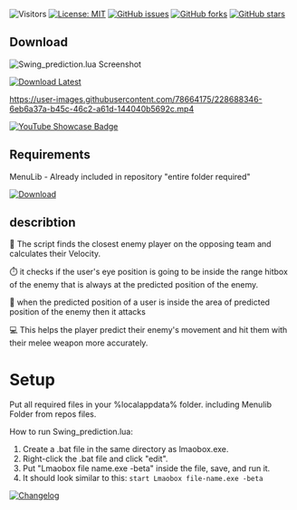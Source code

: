 ![Visitors](https://api.visitorbadge.io/api/visitors?path=https%3A%2F%2Fgithub.com%2Ftitaniummachine1%2FSwing_prediction.lua&label=Visitors&countColor=%23263759&style=plastic)
[![License: MIT](https://img.shields.io/badge/License-MIT-yellow.svg)](https://opensource.org/licenses/MIT)
[![GitHub issues](https://img.shields.io/github/issues/titaniummachine1/Swing_prediction.lua.svg)](https://github.com/titaniummachine1/Swing_prediction.lua/issues)
[![GitHub forks](https://img.shields.io/github/forks/titaniummachine1/Swing_prediction.lua.svg)](https://github.com/titaniummachine1/Swing_prediction.lua/network)
[![GitHub stars](https://img.shields.io/github/stars/titaniummachine1/Swing_prediction.lua.svg)](https://github.com/titaniummachine1/Swing_prediction.lua/stargazers)



## Download

![Swing_prediction.lua Screenshot](https://i.imgur.com/1YDn0sL.png)

[![Download Latest](https://img.shields.io/github/downloads/titaniummachine1/Swing_prediction.lua/total.svg?style=for-the-badge&logo=download&label=Download%20Latest)](https://github.com/titaniummachine1/Swing_prediction.lua/releases/latest/download/Swing_prediction.lua)

https://user-images.githubusercontent.com/78664175/228688346-6eb6a37a-b45c-46c2-a61d-144040b5692c.mp4

<a href="https://www.youtube.com/watch?v=T8TRa1C5T2I&t=25s" target="_blank">
  <img src="https://img.shields.io/badge/YouTube%20Showcase-red?style=for-the-badge&logo=youtube" alt="YouTube Showcase Badge">
</a>



## Requirements

MenuLib - Already included in repository "entire folder required"

[![Download](https://img.shields.io/badge/Download-Menu.lua_lnx00-blue?style=for-the-badge&logo=download)](https://github.com/lnx00/Lmaobox-LUA/blob/main/Menu.lua)










## describtion
👥 The script finds the closest enemy player on the opposing team and calculates their Velocity.

⏱️ it checks if the user's eye position is going to be inside the range hitbox of the enemy that is always at the predicted position of the enemy.

👊 when the predicted position of a user is inside the area of predicted position of the enemy then it attacks

💻 This helps the player predict their enemy's movement and hit them with their melee weapon more accurately.

# Setup
Put all required files in your %localappdata% folder.
including Menulib Folder from repos files.

How to run Swing_prediction.lua:
  1. Create a .bat file in the same directory as lmaobox.exe.
  2. Right-click the .bat file and click "edit".
  3. Put "Lmaobox file name.exe -beta" inside the file, save, and run it.
  4. It should look similar to this: `start Lmaobox file-name.exe -beta`

[![Changelog](https://img.shields.io/badge/Changelog-Latest%20Release-blue?style=for-the-badge)](https://github.com/titaniummachine1/Swing_prediction.lua/compare/v1.3.9_stable...main)


